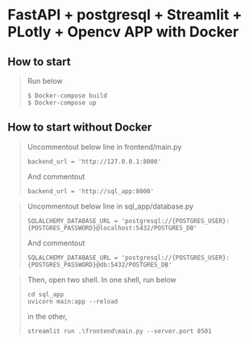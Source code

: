# FastAPI + postgresql + Streamlit + PLotly + Opencv APP with Docker

## How to start
> Run below
> ```
> $ Docker-compose build
> $ Docker-compose up
> ```


## How to start without Docker
> Uncommentout below line in frontend/main.py
> ```
> backend_url = 'http://127.0.0.1:8000'
> ```
> And commentout 
> ```
> backend_url = 'http://sql_app:8000'
> ```

> Uncommentout below line in sql_app/database.py
> ```
> SQLALCHEMY_DATABASE_URL = 'postgresql://{POSTGRES_USER}:{POSTGRES_PASSWORD}@localhost:5432/POSTGRES_DB'
> ```
> And commentout 
> ```
> SQLALCHEMY_DATABASE_URL = 'postgresql://{POSTGRES_USER}:{POSTGRES_PASSWORD}@db:5432/POSTGRES_DB'
> ```

> Then, open two shell.
> In one shell, run below
> ```
> cd sql_app
> uvicorn main:app --reload
> ```
> in the other, 
> ```
> streamlit run .\frontend\main.py --server.port 8501
> ```